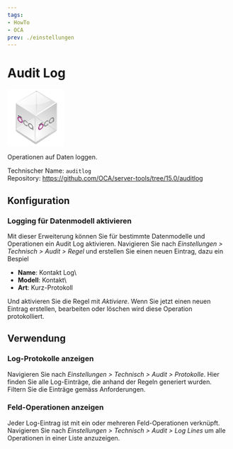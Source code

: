 ```yaml
---
tags:
- HowTo
- OCA
prev: ./einstellungen
---
```

# Audit Log
![icon_oca_app](assets/icon_oca_app.png)

Operationen auf Daten loggen.

Technischer Name: `auditlog`\
Repository: <https://github.com/OCA/server-tools/tree/15.0/auditlog>

## Konfiguration

### Logging für Datenmodell aktivieren

Mit dieser Erweiterung können Sie für bestimmte Datenmodelle und Operationen ein Audit Log aktivieren. Navigieren Sie nach *Einstellungen > Technisch > Audit > Regel* und erstellen Sie einen neuen Eintrag, dazu ein Bespiel

* **Name**: Kontakt Log\
* **Modell**: Kontakt\
* **Art**: Kurz-Protokoll

Und aktivieren Sie die Regel mit *Aktiviere*. Wenn Sie jetzt einen neuen Eintrag erstellen, bearbeiten oder löschen wird diese Operation protokolliert.

## Verwendung

### Log-Protokolle anzeigen

Navigieren Sie nach *Einstellungen > Technisch > Audit > Protokolle*. Hier finden Sie alle Log-Einträge, die anhand der Regeln generiert wurden. Filtern Sie die Einträge gemäss Anforderungen.

### Feld-Operationen anzeigen

Jeder Log-Eintrag ist mit ein oder mehreren Feld-Operationen verknüpft. Navigieren Sie nach *Einstellungen > Technisch > Audit > Log Lines* um alle Operationen in einer Liste anzuzeigen. 